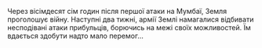 Через вісімдесят сім годин після першої атаки на Мумбаї, Земля
проголошує війну. Наступні два тижні, армії Землі намагалися відбивати
несподівані атаки прибульців, борючись на межі своїх можливостей. Їм
вдається здобути надто мало перемог...